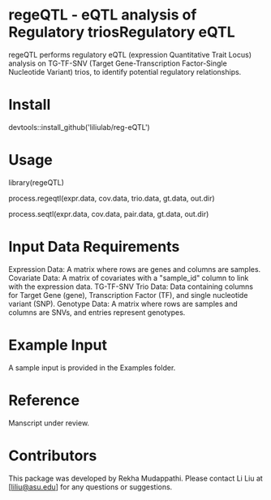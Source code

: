 # regeQTL - eQTL analysis of Regulatory triosRegulatory eQTL
regeQTL performs regulatory eQTL (expression Quantitative Trait Locus) analysis on TG-TF-SNV (Target Gene-Transcription Factor-Single Nucleotide Variant) trios, to identify potential regulatory relationships.

# Install
devtools::install_github('liliulab/reg-eQTL')

# Usage
library(regeQTL)

process.regeqtl(expr.data, cov.data, trio.data, gt.data, out.dir) 

process.seqtl(expr.data, cov.data, pair.data, gt.data, out.dir)


# Input Data Requirements
Expression Data: A matrix where rows are genes and columns are samples.
Covariate Data: A matrix of covariates with a "sample_id" column to link with the expression data.
TG-TF-SNV Trio Data: Data containing columns for Target Gene (gene), Transcription Factor (TF), and single nucleotide variant (SNP).
Genotype Data: A matrix where rows are samples and columns are SNVs, and entries represent genotypes.

# Example Input
A sample input is provided in the Examples folder. 

# Reference
Manscript under review.

# Contributors
This package was developed by Rekha Mudappathi. Please contact Li Liu at [liliu@asu.edu] for any questions or suggestions.

